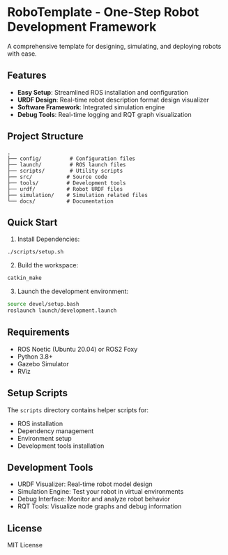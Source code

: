 # RoboTemplate - One-Step Robot Development Framework

A comprehensive template for designing, simulating, and deploying robots with ease.

## Features

- **Easy Setup**: Streamlined ROS installation and configuration
- **URDF Design**: Real-time robot description format design visualizer
- **Software Framework**: Integrated simulation engine
- **Debug Tools**: Real-time logging and RQT graph visualization

## Project Structure

```
.
├── config/         # Configuration files
├── launch/         # ROS launch files
├── scripts/        # Utility scripts
├── src/           # Source code
├── tools/         # Development tools
├── urdf/          # Robot URDF files
├── simulation/    # Simulation related files
└── docs/          # Documentation
```

## Quick Start

1. Install Dependencies:

```bash
./scripts/setup.sh
```

2. Build the workspace:

```bash
catkin_make
```

3. Launch the development environment:

```bash
source devel/setup.bash
roslaunch launch/development.launch
```

## Requirements

- ROS Noetic (Ubuntu 20.04) or ROS2 Foxy
- Python 3.8+
- Gazebo Simulator
- RViz

## Setup Scripts

The `scripts` directory contains helper scripts for:
- ROS installation
- Dependency management
- Environment setup
- Development tools installation

## Development Tools

- URDF Visualizer: Real-time robot model design
- Simulation Engine: Test your robot in virtual environments
- Debug Interface: Monitor and analyze robot behavior
- RQT Tools: Visualize node graphs and debug information

## License

MIT License 